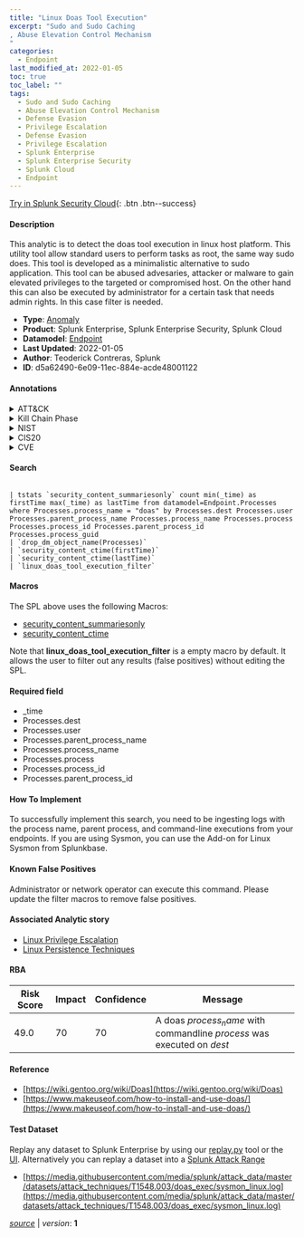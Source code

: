 ```yaml
---
title: "Linux Doas Tool Execution"
excerpt: "Sudo and Sudo Caching
, Abuse Elevation Control Mechanism
"
categories:
  - Endpoint
last_modified_at: 2022-01-05
toc: true
toc_label: ""
tags:
  - Sudo and Sudo Caching
  - Abuse Elevation Control Mechanism
  - Defense Evasion
  - Privilege Escalation
  - Defense Evasion
  - Privilege Escalation
  - Splunk Enterprise
  - Splunk Enterprise Security
  - Splunk Cloud
  - Endpoint
---
```




[Try in Splunk Security Cloud](https://www.splunk.com/en_splunk_app_enrichmentus/cyber-security.html){: .btn .btn--success}

#### Description

This analytic is to detect the doas tool execution in linux host platform. This utility tool allow standard users to perform tasks as root, the same way sudo does. This tool is developed as a minimalistic alternative to sudo application. This tool can be abused advesaries, attacker or malware to gain elevated privileges to the targeted or compromised host. On the other hand this can also be executed by administrator for a certain task that needs admin rights. In this case filter is needed.

- **Type**: [Anomaly](https://github.com/splunk/security_content/wiki/Detection-Analytic-Types)
- **Product**: Splunk Enterprise, Splunk Enterprise Security, Splunk Cloud
- **Datamodel**: [Endpoint](https://docs.splunk.com/Documentation/CIM/latest/User/Endpoint)
- **Last Updated**: 2022-01-05
- **Author**: Teoderick Contreras, Splunk
- **ID**: d5a62490-6e09-11ec-884e-acde48001122


#### Annotations

<details>
  <summary>ATT&CK</summary>

<div markdown="1">


| ID             | Technique        |  Tactic             |
| -------------- | ---------------- |-------------------- |
| [T1548.003](https://attack.mitre.org/techniques/T1548/003/) | Sudo and Sudo Caching | Defense Evasion, Privilege Escalation |

| [T1548](https://attack.mitre.org/techniques/T1548/) | Abuse Elevation Control Mechanism | Defense Evasion, Privilege Escalation |

</div>
</details>


<details>
  <summary>Kill Chain Phase</summary>

<div markdown="1">

* Exploitation


</div>
</details>


<details>
  <summary>NIST</summary>

<div markdown="1">

* DE.CM



</div>
</details>

<details>
  <summary>CIS20</summary>

<div markdown="1">

* CIS 3
* CIS 5
* CIS 16



</div>
</details>

<details>
  <summary>CVE</summary>

<div markdown="1">


</div>
</details>

#### Search

```

| tstats `security_content_summariesonly` count min(_time) as firstTime max(_time) as lastTime from datamodel=Endpoint.Processes where Processes.process_name = "doas" by Processes.dest Processes.user Processes.parent_process_name Processes.process_name Processes.process Processes.process_id Processes.parent_process_id Processes.process_guid 
| `drop_dm_object_name(Processes)` 
| `security_content_ctime(firstTime)` 
| `security_content_ctime(lastTime)` 
| `linux_doas_tool_execution_filter`
```

#### Macros
The SPL above uses the following Macros:
* [security_content_summariesonly](https://github.com/splunk/security_content/blob/develop/macros/security_content_summariesonly.yml)
* [security_content_ctime](https://github.com/splunk/security_content/blob/develop/macros/security_content_ctime.yml)

Note that **linux_doas_tool_execution_filter** is a empty macro by default. It allows the user to filter out any results (false positives) without editing the SPL.

#### Required field
* _time
* Processes.dest
* Processes.user
* Processes.parent_process_name
* Processes.process_name
* Processes.process
* Processes.process_id
* Processes.parent_process_id


#### How To Implement
To successfully implement this search, you need to be ingesting logs with the process name, parent process, and command-line executions from your endpoints. If you are using Sysmon, you can use the Add-on for Linux Sysmon from Splunkbase.

#### Known False Positives
Administrator or network operator can execute this command. Please update the filter macros to remove false positives.

#### Associated Analytic story
* [Linux Privilege Escalation](/stories/linux_privilege_escalation)
* [Linux Persistence Techniques](/stories/linux_persistence_techniques)




#### RBA

| Risk Score  | Impact      | Confidence   | Message      |
| ----------- | ----------- |--------------|--------------|
| 49.0 | 70 | 70 | A doas $process_name$ with commandline $process$ was executed on $dest$ |


#### Reference

* [https://wiki.gentoo.org/wiki/Doas](https://wiki.gentoo.org/wiki/Doas)
* [https://www.makeuseof.com/how-to-install-and-use-doas/](https://www.makeuseof.com/how-to-install-and-use-doas/)



#### Test Dataset
Replay any dataset to Splunk Enterprise by using our [replay.py](https://github.com/splunk/attack_data#using-replaypy) tool or the [UI](https://github.com/splunk/attack_data#using-ui).
Alternatively you can replay a dataset into a [Splunk Attack Range](https://github.com/splunk/attack_range#replay-dumps-into-attack-range-splunk-server)


* [https://media.githubusercontent.com/media/splunk/attack_data/master/datasets/attack_techniques/T1548.003/doas_exec/sysmon_linux.log](https://media.githubusercontent.com/media/splunk/attack_data/master/datasets/attack_techniques/T1548.003/doas_exec/sysmon_linux.log)



[*source*](https://github.com/splunk/security_content/tree/develop/detections/endpoint/linux_doas_tool_execution.yml) \| *version*: **1**